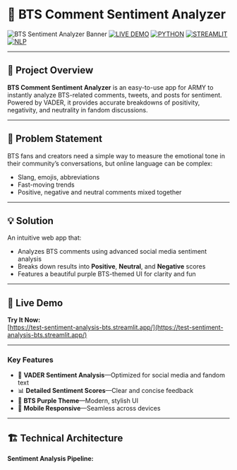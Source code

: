 # 💜 BTS Comment Sentiment Analyzer

![BTS Sentiment Analyzer Banner](https://img.shields.io/badge/BTS-Comment%20Sentiment%20Analyzer-9B59B6?style=for-the-badge&logo=github)
[![LIVE DEMO](https://img.shields.io/badge/LIVE%20DEMO-AVAILABLE-brightgreen?style=for-the-badge&logo=streamlit)](https://test-sentiment-analysis-bts.streamlit.app/)
[![PYTHON](https://img.shields.io/badge/PYTHON-3776AB?style=for-the-badge&logo=python&logoColor=white)](https://python.org)
[![STREAMLIT](https://img.shields.io/badge/STREAMLIT-FF4B4B?style=for-the-badge&logo=streamlit&logoColor=white)](https://streamlit.io)
[![NLP](https://img.shields.io/badge/NLP-VADER%20Sentiment-6C3483?style=for-the-badge)](https://github.com/cjhutto/vaderSentiment)

---

## 💜 Project Overview

**BTS Comment Sentiment Analyzer** is an easy-to-use app for ARMY to instantly analyze BTS-related comments, tweets, and posts for sentiment. Powered by VADER, it provides accurate breakdowns of positivity, negativity, and neutrality in fandom discussions.

---

## 🎯 Problem Statement

BTS fans and creators need a simple way to measure the emotional tone in their community’s conversations, but online language can be complex:
- Slang, emojis, abbreviations
- Fast-moving trends
- Positive, negative and neutral comments mixed together

---

## 💡 Solution

An intuitive web app that:
- Analyzes BTS comments using advanced social media sentiment analysis
- Breaks down results into **Positive**, **Neutral**, and **Negative** scores
- Features a beautiful purple BTS-themed UI for clarity and fun

---

## 🚀 Live Demo

**Try It Now:**  
[https://test-sentiment-analysis-bts.streamlit.app/](https://test-sentiment-analysis-bts.streamlit.app/)

---

### Key Features

- 💜 **VADER Sentiment Analysis**—Optimized for social media and fandom text
- 📊 **Detailed Sentiment Scores**—Clear and concise feedback
- 🎨 **BTS Purple Theme**—Modern, stylish UI
- 📱 **Mobile Responsive**—Seamless across devices

---

## 🏗️ Technical Architecture

**Sentiment Analysis Pipeline:**
